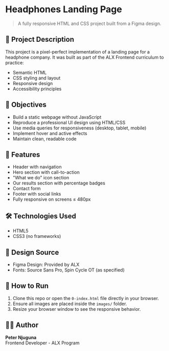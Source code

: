 # Headphones Landing Page

> A fully responsive HTML and CSS project built from a Figma design.

## 📁 Project Description

This project is a pixel-perfect implementation of a landing page for a headphone company. It was built as part of the ALX Frontend curriculum to practice:

- Semantic HTML
- CSS styling and layout
- Responsive design
- Accessibility principles

## 🎯 Objectives

- Build a static webpage without JavaScript
- Reproduce a professional UI design using HTML/CSS
- Use media queries for responsiveness (desktop, tablet, mobile)
- Implement hover and active effects
- Maintain clean, readable code

## 🧩 Features

- Header with navigation
- Hero section with call-to-action
- "What we do" icon section
- Our results section with percentage badges
- Contact form
- Footer with social links
- Fully responsive on screens ≤ 480px

## 🛠 Technologies Used

- HTML5
- CSS3 (no frameworks)

## 📸 Design Source

- Figma Design: Provided by ALX
- Fonts: Source Sans Pro, Spin Cycle OT (as specified)


## 🚀 How to Run

1. Clone this repo or open the `0-index.html` file directly in your browser.
2. Ensure all images are placed inside the `images/` folder.
3. Resize your browser window to see the responsive behavior.

## 🧑‍💻 Author

**Peter Njuguna**  
Frontend Developer - ALX Program  

